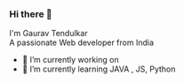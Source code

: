 ### Hi there 👋


I'm Gaurav Tendulkar <br>
A passionate Web developer from India



- 🔭 I’m currently working on 
- 🌱 I’m currently learning JAVA , JS, Python
<!-- 
  👯 I’m looking to collaborate on ...
- 🤔 I’m looking for help with ...
- 💬 Ask me about ...
- 📫 How to reach me: ...
- 😄 Pronouns: ...
- ⚡ Fun fact: ...
 -->
         
